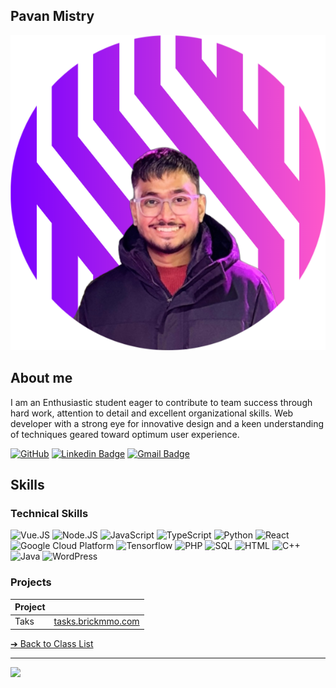<style>@import url("//readme.codeadam.ca/readme.css");</style>

## Pavan Mistry

![Pavan Mistry](../images/pavan1003.png)

## About me
I am an Enthusiastic student eager to contribute to team success through hard work, attention to detail and excellent organizational skills. Web developer with a strong eye for innovative design and a keen 
understanding of techniques geared toward optimum user experience.

[![GitHub](https://img.shields.io/badge/-GitHub-green?style=flat-square&logo=GitHub&logoColor=white&link=https://https://github.com/pavan1003/)](https://github.com/pavan1003/)
[![Linkedin Badge](https://img.shields.io/badge/-LinkedIn-blue?style=flat-square&logo=Linkedin&logoColor=white&link=https://www.linkedin.com/in/pavan1003/)](https://www.linkedin.com/in/pavan1003/)
[![Gmail Badge](https://img.shields.io/badge/-Gmail-d14836?style=flat-square&logo=Gmail&logoColor=white&link=mail@pavan32100@gmail.com)](mailto:pavan32100@gmail.com)

## Skills
### Technical Skills
![Vue.JS](https://img.shields.io/badge/-VueJs-000?&logo=vuedotjs)
![Node.JS](https://img.shields.io/badge/-NodeJs-000?&logo=nodedotjs)
![JavaScript](https://img.shields.io/badge/-JavaScript-000?&logo=JavaScript)
![TypeScript](https://img.shields.io/badge/-TypeScript-000?&logo=TypeScript)
![Python](https://img.shields.io/badge/-Python-000?&logo=Python)
![React](https://img.shields.io/badge/-React-000?&logo=react)
![Google Cloud Platform](https://img.shields.io/badge/-GoogleCloudPlatform-000?&logo=googlecloud)
![Tensorflow](https://img.shields.io/badge/-Tensorflow-000?&logo=tensorflow)
![PHP](https://img.shields.io/badge/-PHP-000?&logo=php)
![SQL](https://img.shields.io/badge/-SQL-000?&logo=mysql)
![HTML](https://img.shields.io/badge/-HTML-000?&logo=html5)
![C++](https://img.shields.io/badge/-C++-000?&logo=Cplusplus)
![Java](https://img.shields.io/badge/-Java-000?&logo=Java)
![WordPress](https://img.shields.io/badge/-WordPress-000?&logo=wordpress)

### Projects

| Project |                                                   |
| ------- | ------------------------------------------------- |
| Taks    | [tasks.brickmmo.com](https://tasks.brickmmo.com/) |

[&#10132; Back to Class List](/)

---

<a href="https://brickmmo.com">
<img src="https://brickmmo.com/images/brickmmo-logo-horizontal.jpg" width="100">
</a>
